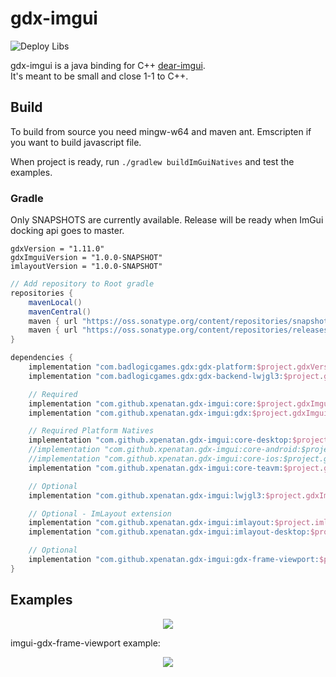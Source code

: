# gdx-imgui
![Deploy Libs](https://github.com/xpenatan/gdx-imgui/workflows/Deploy%20Libs/badge.svg)

gdx-imgui is a java binding for C++ [dear-imgui](https://github.com/ocornut/imgui). <br>
It's meant to be small and close 1-1 to C++. 

## Build

To build from source you need mingw-w64 and maven ant. Emscripten if you want to build javascript file.

When project is ready, run ```./gradlew buildImGuiNatives``` and test the examples.



### Gradle

Only SNAPSHOTS are currently available. Release will be ready when ImGui docking api goes to master.

    gdxVersion = "1.11.0"
    gdxImguiVersion = "1.0.0-SNAPSHOT"
    imlayoutVersion = "1.0.0-SNAPSHOT"

```groovy
// Add repository to Root gradle
repositories {
    mavenLocal()
    mavenCentral()
    maven { url "https://oss.sonatype.org/content/repositories/snapshots/" }
    maven { url "https://oss.sonatype.org/content/repositories/releases/" }
}

dependencies {
    implementation "com.badlogicgames.gdx:gdx-platform:$project.gdxVersion:natives-desktop"
    implementation "com.badlogicgames.gdx:gdx-backend-lwjgl3:$project.gdxVersion"

    // Required
    implementation "com.github.xpenatan.gdx-imgui:core:$project.gdxImguiVersion"
    implementation "com.github.xpenatan.gdx-imgui:gdx:$project.gdxImguiVersion"

    // Required Platform Natives
    implementation "com.github.xpenatan.gdx-imgui:core-desktop:$project.gdxImguiVersion"
    //implementation "com.github.xpenatan.gdx-imgui:core-android:$project.gdxImguiVersion"
    //implementation "com.github.xpenatan.gdx-imgui:core-ios:$project.gdxImguiVersion"
    implementation "com.github.xpenatan.gdx-imgui:core-teavm:$project.gdxImguiVersion"

    // Optional
    implementation "com.github.xpenatan.gdx-imgui:lwjgl3:$project.gdxImguiVersion"

    // Optional - ImLayout extension
    implementation "com.github.xpenatan.gdx-imgui:imlayout:$project.imlayoutVersion"
    implementation "com.github.xpenatan.gdx-imgui:imlayout-desktop:$project.imlayoutVersion"

    // Optional
    implementation "com.github.xpenatan.gdx-imgui:gdx-frame-viewport:$project.gdxImguiVersion"
}
```

## Examples
<p align="center"><img src="https://i.imgur.com/ekZu3lS.png"/></p>
imgui-gdx-frame-viewport example:
<p align="center"><img src="https://i.imgur.com/rXk4Aq0.gif"/></p>